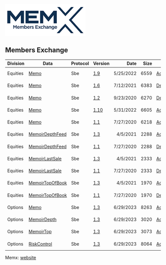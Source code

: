 [![Memx](https://github.com/Open-Markets-Initiative/Directory/blob/main/Images/Memx.png)](https://memx.com)


## Members Exchange

| Division | Data | Protocol | Version | Date | Size | [Status][Omi.Glossary.Status] | [Testing][Omi.Glossary.Testing] | Specification |
| --- | --- | --- | --- | ---: | ---: | --- | --- | --- |
| Equities | [Memo][Memx.Equities.Memo.Sbe.v1.9.Dissector] | Sbe | [1.9][Memx.Equities.Memo.Sbe.v1.9.Dissector] | 5/25/2022 | 6559 | [Active][Omi.Glossary.Status.Active] | [Beta][Omi.Glossary.Testing.Beta] | [url][Memx.Equities.Memo.Sbe.v1.9.Url] - [pdf][Memx.Equities.Memo.Sbe.v1.9.Pdf] - [xml][Memx.Equities.Memo.Sbe.v1.9.Xml] |
| Equities | [Memo][Memx.Equities.Memo.Sbe.v1.6.Dissector] | Sbe | [1.6][Memx.Equities.Memo.Sbe.v1.6.Dissector] | 7/12/2021 | 6383 | [Deprecated][Omi.Glossary.Status.Deprecated] | [Beta][Omi.Glossary.Testing.Beta] | [url][Memx.Equities.Memo.Sbe.v1.6.Url] - [pdf][Memx.Equities.Memo.Sbe.v1.6.Pdf] - [xml][Memx.Equities.Memo.Sbe.v1.6.Xml] |
| Equities | [Memo][Memx.Equities.Memo.Sbe.v1.2.Dissector] | Sbe | [1.2][Memx.Equities.Memo.Sbe.v1.2.Dissector] | 9/23/2020 | 6270 | [Deprecated][Omi.Glossary.Status.Deprecated] | [Beta][Omi.Glossary.Testing.Beta] | [url][Memx.Equities.Memo.Sbe.v1.2.Url] - [pdf][Memx.Equities.Memo.Sbe.v1.2.Pdf] - [xml][Memx.Equities.Memo.Sbe.v1.2.Xml] |
| Equities | [Memo][Memx.Equities.Memo.Sbe.v1.10.Dissector] | Sbe | [1.10][Memx.Equities.Memo.Sbe.v1.10.Dissector] | 5/31/2022 | 6605 | [Active][Omi.Glossary.Status.Active] | [Beta][Omi.Glossary.Testing.Beta] | [url][Memx.Equities.Memo.Sbe.v1.10.Url] - [pdf][Memx.Equities.Memo.Sbe.v1.10.Pdf] - [xml][Memx.Equities.Memo.Sbe.v1.10.Xml] |
| Equities | [Memo][Memx.Equities.Memo.Sbe.v1.1.Dissector] | Sbe | [1.1][Memx.Equities.Memo.Sbe.v1.1.Dissector] | 7/27/2020 | 6218 | [Active][Omi.Glossary.Status.Active] | [Beta][Omi.Glossary.Testing.Beta] | [url][Memx.Equities.Memo.Sbe.v1.1.Url] - [pdf][Memx.Equities.Memo.Sbe.v1.1.Pdf] - [xml][Memx.Equities.Memo.Sbe.v1.1.Xml] |
| Equities | [MemoirDepthFeed][Memx.Equities.MemoirDepthFeed.Sbe.v1.3.Dissector] | Sbe | [1.3][Memx.Equities.MemoirDepthFeed.Sbe.v1.3.Dissector] | 4/5/2021 | 2288 | [Active][Omi.Glossary.Status.Active] | [Beta][Omi.Glossary.Testing.Beta] | [url][Memx.Equities.MemoirDepthFeed.Sbe.v1.3.Url] - [pdf][Memx.Equities.MemoirDepthFeed.Sbe.v1.3.Pdf] - [xml][Memx.Equities.MemoirDepthFeed.Sbe.v1.3.Xml] |
| Equities | [MemoirDepthFeed][Memx.Equities.MemoirDepthFeed.Sbe.v1.1.Dissector] | Sbe | [1.1][Memx.Equities.MemoirDepthFeed.Sbe.v1.1.Dissector] | 7/27/2020 | 2288 | [Deprecated][Omi.Glossary.Status.Deprecated] | [Beta][Omi.Glossary.Testing.Beta] | [url][Memx.Equities.MemoirDepthFeed.Sbe.v1.1.Url] - [pdf][Memx.Equities.MemoirDepthFeed.Sbe.v1.1.Pdf] - [xml][Memx.Equities.MemoirDepthFeed.Sbe.v1.1.Xml] |
| Equities | [MemoirLastSale][Memx.Equities.MemoirLastSale.Sbe.v1.3.Dissector] | Sbe | [1.3][Memx.Equities.MemoirLastSale.Sbe.v1.3.Dissector] | 4/5/2021 | 2333 | [Active][Omi.Glossary.Status.Active] | [Beta][Omi.Glossary.Testing.Beta] | [url][Memx.Equities.MemoirLastSale.Sbe.v1.3.Url] - [pdf][Memx.Equities.MemoirLastSale.Sbe.v1.3.Pdf] - [xml][Memx.Equities.MemoirLastSale.Sbe.v1.3.Xml] |
| Equities | [MemoirLastSale][Memx.Equities.MemoirLastSale.Sbe.v1.1.Dissector] | Sbe | [1.1][Memx.Equities.MemoirLastSale.Sbe.v1.1.Dissector] | 7/27/2020 | 2333 | [Deprecated][Omi.Glossary.Status.Deprecated] | [Beta][Omi.Glossary.Testing.Beta] | [url][Memx.Equities.MemoirLastSale.Sbe.v1.1.Url] - [pdf][Memx.Equities.MemoirLastSale.Sbe.v1.1.Pdf] - [xml][Memx.Equities.MemoirLastSale.Sbe.v1.1.Xml] |
| Equities | [MemoirTopOfBook][Memx.Equities.MemoirTopOfBook.Sbe.v1.3.Dissector] | Sbe | [1.3][Memx.Equities.MemoirTopOfBook.Sbe.v1.3.Dissector] | 4/5/2021 | 1970 | [Active][Omi.Glossary.Status.Active] | [Beta][Omi.Glossary.Testing.Beta] | [url][Memx.Equities.MemoirTopOfBook.Sbe.v1.3.Url] - [pdf][Memx.Equities.MemoirTopOfBook.Sbe.v1.3.Pdf] - [xml][Memx.Equities.MemoirTopOfBook.Sbe.v1.3.Xml] |
| Equities | [MemoirTopOfBook][Memx.Equities.MemoirTopOfBook.Sbe.v1.1.Dissector] | Sbe | [1.1][Memx.Equities.MemoirTopOfBook.Sbe.v1.1.Dissector] | 7/27/2020 | 1970 | [Deprecated][Omi.Glossary.Status.Deprecated] | [Beta][Omi.Glossary.Testing.Beta] | [url][Memx.Equities.MemoirTopOfBook.Sbe.v1.1.Url] - [pdf][Memx.Equities.MemoirTopOfBook.Sbe.v1.1.Pdf] - [xml][Memx.Equities.MemoirTopOfBook.Sbe.v1.1.Xml] |
| Options | [Memo][Memx.Options.Memo.Sbe.v1.3.Dissector] | Sbe | [1.3][Memx.Options.Memo.Sbe.v1.3.Dissector] | 6/29/2023 | 8263 | [Active][Omi.Glossary.Status.Active] | [Beta][Omi.Glossary.Testing.Beta] | [url][Memx.Options.Memo.Sbe.v1.3.Url] - [pdf][Memx.Options.Memo.Sbe.v1.3.Pdf] - [xml][Memx.Options.Memo.Sbe.v1.3.Xml] |
| Options | [MemoirDepth][Memx.Options.MemoirDepth.Sbe.v1.3.Dissector] | Sbe | [1.3][Memx.Options.MemoirDepth.Sbe.v1.3.Dissector] | 6/29/2023 | 3020 | [Active][Omi.Glossary.Status.Active] | [Beta][Omi.Glossary.Testing.Beta] | [url][Memx.Options.MemoirDepth.Sbe.v1.3.Url] - [pdf][Memx.Options.MemoirDepth.Sbe.v1.3.Pdf] - [xml][Memx.Options.MemoirDepth.Sbe.v1.3.Xml] |
| Options | [MemoirTop][Memx.Options.MemoirTop.Sbe.v1.3.Dissector] | Sbe | [1.3][Memx.Options.MemoirTop.Sbe.v1.3.Dissector] | 6/29/2023 | 3073 | [Active][Omi.Glossary.Status.Active] | [Beta][Omi.Glossary.Testing.Beta] | [url][Memx.Options.MemoirTop.Sbe.v1.3.Url] - [pdf][Memx.Options.MemoirTop.Sbe.v1.3.Pdf] - [xml][Memx.Options.MemoirTop.Sbe.v1.3.Xml] |
| Options | [RiskControl][Memx.Options.RiskControl.Sbe.v1.3.Dissector] | Sbe | [1.3][Memx.Options.RiskControl.Sbe.v1.3.Dissector] | 6/29/2023 | 8064 | [Active][Omi.Glossary.Status.Active] | [Beta][Omi.Glossary.Testing.Beta] | [url][Memx.Options.RiskControl.Sbe.v1.3.Url] - [pdf][Memx.Options.RiskControl.Sbe.v1.3.Pdf] - [xml][Memx.Options.RiskControl.Sbe.v1.3.Xml] |


Memx: [website](https://memx.com "Go to Members Exchange")


[Omi.Glossary.Status]: https://github.com/Open-Markets-Initiative/Directory/blob/main/Glossary/Status.md "Protocol Deployment Status"
[Omi.Glossary.Status.Active]: https://github.com/Open-Markets-Initiative/Directory/blob/main/Glossary/Status.md "Deployment Status: Protocol is in active production"
[Omi.Glossary.Status.Deprecated]: https://github.com/Open-Markets-Initiative/Directory/blob/main/Glossary/Status.md "Deployment Status: Protocol is no longer in active use"
[Omi.Glossary.Status.Future]: https://github.com/Open-Markets-Initiative/Directory/blob/main/Glossary/Status.md "Deployment Status: Protocol is not yet deployed to an active production environment"
[Omi.Glossary.Status.Unknown]: https://github.com/Open-Markets-Initiative/Directory/blob/main/Glossary/Status.md "Deployment Status: Protocol deployment status is unknown"
[Omi.Glossary.Status.Header]: https://github.com/Open-Markets-Initiative/Directory/blob/main/Glossary/Status.md "Deployment Status: Header only protocol provided for debugging"
[Omi.Glossary.Testing]: https://github.com/Open-Markets-Initiative/Directory/blob/main/Glossary/Testing.md "Protocol Testing Status"
[Omi.Glossary.Testing.Verified]: https://github.com/Open-Markets-Initiative/Directory/blob/main/Glossary/Testing.md "Testing Status: Protocol has been tested on live data"
[Omi.Glossary.Testing.Incomplete]: https://github.com/Open-Markets-Initiative/Directory/blob/main/Glossary/Testing.md "Testing Status: Protocol has been tested on live data but contains known issues"
[Omi.Glossary.Testing.Beta]: https://github.com/Open-Markets-Initiative/Directory/blob/main/Glossary/Testing.md "Testing Status: Protocol has not been tested and structure is speculative"
[Omi.Glossary.Testing.Untested]: https://github.com/Open-Markets-Initiative/Directory/blob/main/Glossary/Testing.md "Testing Status: Protocol has not been tested on live data"

[Memx.Equities.MemoirDepthFeed.Sbe.v1.1.Dissector]: https://github.com/Open-Markets-Initiative/wireshark-lua/blob/main/Memx/Memx.Equities.MemoirDepthFeed.Sbe.v1.1.Script.Dissector.lua "Memx Equities MemoirDepthFeed Sbe v1.1 Wireshark Dissector"
[Memx.Equities.MemoirDepthFeed.Sbe.v1.1.Url]: https://memxtrading.com/ "Members Exchange 1.1 Url"
[Memx.Equities.MemoirDepthFeed.Sbe.v1.1.Pdf]: https://github.com/Open-Markets-Initiative/Directory/blob/main/Specifications/Memx/Memx.Equities.MemoirDepthFeed.Sbe.v1.1.pdf "Members Exchange 1.1 Pdf"
[Memx.Equities.MemoirDepthFeed.Sbe.v1.1.Xml]: https://github.com/Open-Markets-Initiative/Directory/blob/main/Specifications/Memx/Memx.Equities.MemoirDepthFeed.Sbe.v1.1.xml "Members Exchange 1.1 Xml"
[Memx.Equities.MemoirDepthFeed.Sbe.v1.3.Dissector]: https://github.com/Open-Markets-Initiative/wireshark-lua/blob/main/Memx/Memx.Equities.MemoirDepthFeed.Sbe.v1.3.Script.Dissector.lua "Memx Equities MemoirDepthFeed Sbe v1.3 Wireshark Dissector"
[Memx.Equities.MemoirDepthFeed.Sbe.v1.3.Url]: https://memxtrading.com/ "Members Exchange 1.3 Url"
[Memx.Equities.MemoirDepthFeed.Sbe.v1.3.Pdf]: https://github.com/Open-Markets-Initiative/Directory/blob/main/Specifications/Memx/Memx.Equities.MemoirDepthFeed.Sbe.v1.3.pdf "Members Exchange 1.3 Pdf"
[Memx.Equities.MemoirDepthFeed.Sbe.v1.3.Xml]: https://github.com/Open-Markets-Initiative/Directory/blob/main/Specifications/Memx/Memx.Equities.MemoirDepthFeed.Sbe.v1.3.xml "Members Exchange 1.3 Xml"
[Memx.Equities.MemoirLastSale.Sbe.v1.1.Dissector]: https://github.com/Open-Markets-Initiative/wireshark-lua/blob/main/Memx/Memx.Equities.MemoirLastSale.Sbe.v1.1.Script.Dissector.lua "Memx Equities MemoirLastSale Sbe v1.1 Wireshark Dissector"
[Memx.Equities.MemoirLastSale.Sbe.v1.1.Url]: https://memxtrading.com/ "Members Exchange 1.1 Url"
[Memx.Equities.MemoirLastSale.Sbe.v1.1.Pdf]: https://github.com/Open-Markets-Initiative/Directory/blob/main/Specifications/Memx/Memx.Equities.MemoirLastSale.Sbe.v1.1.pdf "Members Exchange 1.1 Pdf"
[Memx.Equities.MemoirLastSale.Sbe.v1.1.Xml]: https://github.com/Open-Markets-Initiative/Directory/blob/main/Specifications/Memx/Memx.Equities.MemoirLastSale.Sbe.v1.1.xml "Members Exchange 1.1 Xml"
[Memx.Equities.MemoirLastSale.Sbe.v1.3.Dissector]: https://github.com/Open-Markets-Initiative/wireshark-lua/blob/main/Memx/Memx.Equities.MemoirLastSale.Sbe.v1.3.Script.Dissector.lua "Memx Equities MemoirLastSale Sbe v1.3 Wireshark Dissector"
[Memx.Equities.MemoirLastSale.Sbe.v1.3.Url]: https://memxtrading.com/ "Members Exchange 1.3 Url"
[Memx.Equities.MemoirLastSale.Sbe.v1.3.Pdf]: https://github.com/Open-Markets-Initiative/Directory/blob/main/Specifications/Memx/Memx.Equities.MemoirLastSale.Sbe.v1.3.pdf "Members Exchange 1.3 Pdf"
[Memx.Equities.MemoirLastSale.Sbe.v1.3.Xml]: https://github.com/Open-Markets-Initiative/Directory/blob/main/Specifications/Memx/Memx.Equities.MemoirLastSale.Sbe.v1.3.xml "Members Exchange 1.3 Xml"
[Memx.Equities.MemoirTopOfBook.Sbe.v1.1.Dissector]: https://github.com/Open-Markets-Initiative/wireshark-lua/blob/main/Memx/Memx.Equities.MemoirTopOfBook.Sbe.v1.1.Script.Dissector.lua "Memx Equities MemoirTopOfBook Sbe v1.1 Wireshark Dissector"
[Memx.Equities.MemoirTopOfBook.Sbe.v1.1.Url]: https://memxtrading.com/ "Members Exchange 1.1 Url"
[Memx.Equities.MemoirTopOfBook.Sbe.v1.1.Pdf]: https://github.com/Open-Markets-Initiative/Directory/blob/main/Specifications/Memx/Memx.Equities.MemoirLastSale.Sbe.v1.1.pdf "Members Exchange 1.1 Pdf"
[Memx.Equities.MemoirTopOfBook.Sbe.v1.1.Xml]: https://github.com/Open-Markets-Initiative/Directory/blob/main/Specifications/Memx/Memx.Equities.MemoirTopOfBook.Sbe.v1.1.xml "Members Exchange 1.1 Xml"
[Memx.Equities.MemoirTopOfBook.Sbe.v1.3.Dissector]: https://github.com/Open-Markets-Initiative/wireshark-lua/blob/main/Memx/Memx.Equities.MemoirTopOfBook.Sbe.v1.3.Script.Dissector.lua "Memx Equities MemoirTopOfBook Sbe v1.3 Wireshark Dissector"
[Memx.Equities.MemoirTopOfBook.Sbe.v1.3.Url]: https://memxtrading.com/ "Members Exchange 1.3 Url"
[Memx.Equities.MemoirTopOfBook.Sbe.v1.3.Pdf]: https://github.com/Open-Markets-Initiative/Directory/blob/main/Specifications/Memx/Memx.Equities.MemoirLastSale.Sbe.v1.3.pdf "Members Exchange 1.3 Pdf"
[Memx.Equities.MemoirTopOfBook.Sbe.v1.3.Xml]: https://github.com/Open-Markets-Initiative/Directory/blob/main/Specifications/Memx/Memx.Equities.MemoirTopOfBook.Sbe.v1.3.xml "Members Exchange 1.3 Xml"
[Memx.Equities.Memo.Sbe.v1.1.Dissector]: https://github.com/Open-Markets-Initiative/wireshark-lua/blob/main/Memx/Memx.Equities.Memo.Sbe.v1.1.Script.Dissector.lua "Memx Equities Memo Sbe v1.1 Wireshark Dissector"
[Memx.Equities.Memo.Sbe.v1.1.Url]: https://memxtrading.com/ "Members Exchange 1.1 Url"
[Memx.Equities.Memo.Sbe.v1.1.Pdf]: https://github.com/Open-Markets-Initiative/Directory/blob/main/Specifications/Memx/Memx.Equities.Memo.Sbe.v1.1.pdf "Members Exchange 1.1 Pdf"
[Memx.Equities.Memo.Sbe.v1.1.Xml]: https://github.com/Open-Markets-Initiative/Directory/blob/main/Specifications/Memx/Memx.Equities.Memo.Sbe.v1.1.xml "Members Exchange 1.1 Xml"
[Memx.Equities.Memo.Sbe.v1.2.Dissector]: https://github.com/Open-Markets-Initiative/wireshark-lua/blob/main/Memx/Memx.Equities.Memo.Sbe.v1.2.Script.Dissector.lua "Memx Equities Memo Sbe v1.2 Wireshark Dissector"
[Memx.Equities.Memo.Sbe.v1.2.Url]: https://memxtrading.com/ "Members Exchange 1.2 Url"
[Memx.Equities.Memo.Sbe.v1.2.Pdf]: https://github.com/Open-Markets-Initiative/Directory/blob/main/Specifications/Memx/Memx.Equities.Memo.Sbe.v1.1.pdf "Members Exchange 1.2 Pdf"
[Memx.Equities.Memo.Sbe.v1.2.Xml]: https://github.com/Open-Markets-Initiative/Directory/blob/main/Specifications/Memx/Memx.Equities.Memo.Sbe.v1.1.xml "Members Exchange 1.2 Xml"
[Memx.Equities.Memo.Sbe.v1.6.Dissector]: https://github.com/Open-Markets-Initiative/wireshark-lua/blob/main/Memx/Memx.Equities.Memo.Sbe.v1.6.Script.Dissector.lua "Memx Equities Memo Sbe v1.6 Wireshark Dissector"
[Memx.Equities.Memo.Sbe.v1.6.Url]: https://memxtrading.com/ "Members Exchange 1.6 Url"
[Memx.Equities.Memo.Sbe.v1.6.Pdf]: https://github.com/Open-Markets-Initiative/Directory/blob/main/Specifications/Memx/Memx.Equities.Memo.Sbe.v1.6.pdf "Members Exchange 1.6 Pdf"
[Memx.Equities.Memo.Sbe.v1.6.Xml]: https://github.com/Open-Markets-Initiative/Directory/blob/main/Specifications/Memx/Memx.Equities.Memo.Sbe.v1.6.xml "Members Exchange 1.6 Xml"
[Memx.Equities.Memo.Sbe.v1.9.Dissector]: https://github.com/Open-Markets-Initiative/wireshark-lua/blob/main/Memx/Memx.Equities.Memo.Sbe.v1.9.Script.Dissector.lua "Memx Equities Memo Sbe v1.9 Wireshark Dissector"
[Memx.Equities.Memo.Sbe.v1.9.Url]: https://memxtrading.com/ "Members Exchange 1.9 Url"
[Memx.Equities.Memo.Sbe.v1.9.Pdf]: https://github.com/Open-Markets-Initiative/Directory/blob/main/Specifications/Memx/Memx.Equities.Memo.Sbe.v1.9.pdf "Members Exchange 1.9 Pdf"
[Memx.Equities.Memo.Sbe.v1.9.Xml]: https://github.com/Open-Markets-Initiative/Directory/blob/main/Specifications/Memx/Memx.Equities.Memo.Sbe.v1.9.xml "Members Exchange 1.9 Xml"
[Memx.Equities.Memo.Sbe.v1.10.Dissector]: https://github.com/Open-Markets-Initiative/wireshark-lua/blob/main/Memx/Memx.Equities.Memo.Sbe.v1.10.Script.Dissector.lua "Memx Equities Memo Sbe v1.10 Wireshark Dissector"
[Memx.Equities.Memo.Sbe.v1.10.Url]: https://memxtrading.com/ "Members Exchange 1.10 Url"
[Memx.Equities.Memo.Sbe.v1.10.Pdf]: https://github.com/Open-Markets-Initiative/Directory/blob/main/Specifications/Memx/Memx.Equities.Memo.Sbe.v1.10.pdf "Members Exchange 1.10 Pdf"
[Memx.Equities.Memo.Sbe.v1.10.Xml]: https://github.com/Open-Markets-Initiative/Directory/blob/main/Specifications/Memx/Memx.Equities.Memo.Sbe.v1.10.xml "Members Exchange 1.10 Xml"
[Memx.Options.MemoirTop.Sbe.v1.3.Dissector]: https://github.com/Open-Markets-Initiative/wireshark-lua/blob/main/Memx/Memx.Options.MemoirTop.Sbe.v1.3.Script.Dissector.lua "Memx Options MemoirTop Sbe v1.3 Wireshark Dissector"
[Memx.Options.MemoirTop.Sbe.v1.3.Url]: https://memxtrading.com/ "Members Exchange 1.3 Url"
[Memx.Options.MemoirTop.Sbe.v1.3.Pdf]: https://github.com/Open-Markets-Initiative/Directory/blob/main/Specifications/Memx/Memx.Options.MemoirTop.Sbe.v1.3.pdf "Members Exchange 1.3 Pdf"
[Memx.Options.MemoirTop.Sbe.v1.3.Xml]: https://github.com/Open-Markets-Initiative/Directory/blob/main/Specifications/Memx/Memx.Options.MemoirTop.Sbe.v1.3.xml "Members Exchange 1.3 Xml"
[Memx.Options.MemoirDepth.Sbe.v1.3.Dissector]: https://github.com/Open-Markets-Initiative/wireshark-lua/blob/main/Memx/Memx.Options.MemoirDepth.Sbe.v1.3.Script.Dissector.lua "Memx Options MemoirDepth Sbe v1.3 Wireshark Dissector"
[Memx.Options.MemoirDepth.Sbe.v1.3.Url]: https://memxtrading.com/ "Members Exchange 1.3 Url"
[Memx.Options.MemoirDepth.Sbe.v1.3.Pdf]: https://github.com/Open-Markets-Initiative/Directory/blob/main/Specifications/Memx/Memx.Options.MemoirDepth.Sbe.v1.3.pdf "Members Exchange 1.3 Pdf"
[Memx.Options.MemoirDepth.Sbe.v1.3.Xml]: https://github.com/Open-Markets-Initiative/Directory/blob/main/Specifications/Memx/Memx.Options.MemoirDepth.Sbe.v1.3.xml "Members Exchange 1.3 Xml"
[Memx.Options.Memo.Sbe.v1.3.Dissector]: https://github.com/Open-Markets-Initiative/wireshark-lua/blob/main/Memx/Memx.Options.Memo.Sbe.v1.3.Script.Dissector.lua "Memx Options Memo Sbe v1.3 Wireshark Dissector"
[Memx.Options.Memo.Sbe.v1.3.Url]: https://memxtrading.com/ "Members Exchange 1.3 Url"
[Memx.Options.Memo.Sbe.v1.3.Pdf]: https://github.com/Open-Markets-Initiative/Directory/blob/main/Specifications/Memx/Memx.Options.Memo.Sbe.v1.3.pdf "Members Exchange 1.3 Pdf"
[Memx.Options.Memo.Sbe.v1.3.Xml]: https://github.com/Open-Markets-Initiative/Directory/blob/main/Specifications/Memx/Memx.Options.Memo.Sbe.v1.3.xml "Members Exchange 1.3 Xml"
[Memx.Options.RiskControl.Sbe.v1.3.Dissector]: https://github.com/Open-Markets-Initiative/wireshark-lua/blob/main/Memx/Memx.Options.RiskControl.Sbe.v1.3.Script.Dissector.lua "Memx Options RiskControl Sbe v1.3 Wireshark Dissector"
[Memx.Options.RiskControl.Sbe.v1.3.Url]: https://memxtrading.com/ "Members Exchange 1.3 Url"
[Memx.Options.RiskControl.Sbe.v1.3.Pdf]: https://github.com/Open-Markets-Initiative/Directory/blob/main/Specifications/Memx/Memx.Options.RiskControl.Sbe.v1.3.pdf "Members Exchange 1.3 Pdf"
[Memx.Options.RiskControl.Sbe.v1.3.Xml]: https://github.com/Open-Markets-Initiative/Directory/blob/main/Specifications/Memx/Memx.Options.RiskControl.Sbe.v1.3.xml "Members Exchange 1.3 Xml"
